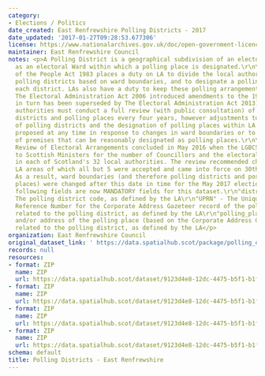 ```yaml
---
category:
- Elections / Politics
date_created: East Renfrewshire Polling Districts - 2017
date_updated: '2017-01-27T09:28:53.677306'
license: https://www.nationalarchives.gov.uk/doc/open-government-licence/version/3/
maintainer: East Renfrewshire Council
notes: <p>A Polling District is a geographical subdivision of an electoral area such
  as an electoral Ward within which a polling place is designated.\r\n\r\nThe Representation
  of the People Act 1983 places a duty on LA to divide the local authority area into
  polling districts based on ward boundaries, and to designate a polling place for
  each district. LAs also have a duty to keep these polling arrangements under review.
  The Electoral Administration Act 2006 introduced amendments to the 1983 Act (which
  in turn has been superseded by The Electoral Administration Act 2013). Now local
  authorities must conduct a full review (with public consultation) of its polling
  districts and polling places every four years, however adjustments to the boundaries
  of polling districts and the designation of polling places within LA wards can be
  proposed at any time in response to changes in ward boundaries or to the availability
  of premises that can be reasonably designated as polling places.\r\n\r\nThe Fifth
  Review of Electoral Arrangements concluded in May 2016 when the LGBCS made recommendations
  to Scottish Ministers for the number of Councillors and the electoral ward boundaries
  in each of Scotland's 32 local authorities. The review recommended changes in 30
  LA areas of which all but 5 were accepted and came into force on 30th Sept 2016.
  As a result, ward boundaries (and therefore polling districts and possibly polling
  places) were changed after this date in time for the May 2017 elections.\r\n\r\nThe
  following fields are now MANDATORY fields for this dataset.\r\n"district_code" -
  The polling district code, as defined by the LA\r\n"UPRN" - The Unique Property
  Reference Number for the Corporate Address Gazeteer record of the polling place
  related to the polling district, as defined by the LA\r\n"polling_place" - The name
  and/or address of the polling place (based on the Corporate Address Gazeteer record)
  related to the polling district, as defined by the LA</p>
organization: East Renfrewshire Council
original_dataset_link: ' https://data.spatialhub.scot/package/polling_districts-er'
records: null
resources:
- format: ZIP
  name: ZIP
  url: https://data.spatialhub.scot/dataset/9123d4e8-12dc-4475-b5f1-b1fac75634f5/resource/f4f0c8fb-3af2-4db7-a3bb-5b1003a1b309/download/er-polling-districts-2017.zip
- format: ZIP
  name: ZIP
  url: https://data.spatialhub.scot/dataset/9123d4e8-12dc-4475-b5f1-b1fac75634f5/resource/24bd853d-7997-454f-9d46-f2c5397a15d7/download/east_renfrewshire_polling_districts_november_2019.zip
- format: ZIP
  name: ZIP
  url: https://data.spatialhub.scot/dataset/9123d4e8-12dc-4475-b5f1-b1fac75634f5/resource/48d3eab3-09e1-4da7-9ecd-610e908ba202/download/east_renfrewshire_polling_districts_2019.zip
- format: ZIP
  name: ZIP
  url: https://data.spatialhub.scot/dataset/9123d4e8-12dc-4475-b5f1-b1fac75634f5/resource/c56656b7-4425-48b8-8f8e-b17defb927f5/download/erc-polling-districts.zip
schema: default
title: Polling Districts - East Renfrewshire
---
```

